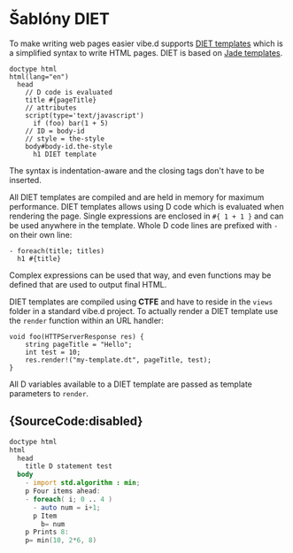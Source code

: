 # Šablóny DIET

To make writing web pages easier vibe.d supports
[DIET templates](https://vibed.org/templates/diet)
which is a simplified syntax to write HTML pages.
DIET is based on
[Jade templates](http://jade-lang.com/).

    doctype html
    html(lang="en")
      head
        // D code is evaluated
        title #{pageTitle}
        // attributes
        script(type='text/javascript')
          if (foo) bar(1 + 5)
        // ID = body-id
        // style = the-style
        body#body-id.the-style
          h1 DIET template

The syntax is indentation-aware and the closing
tags don't have to be inserted.

All DIET templates are compiled and are held
in memory for maximum performance.
DIET templates allows using D code which is evaluated
when rendering the page. Single expressions
are enclosed in `#{ 1 + 1 }` and can be used anywhere
in the template. Whole D code lines are
prefixed with `-` on their own line:

    - foreach(title; titles)
      h1 #{title}

Complex expressions can be used that way, and
even functions may be defined that are used to
output final HTML.

DIET templates are compiled using **CTFE**
and have to reside in the `views` folder
in a standard vibe.d project. To actually render
a DIET template use the `render` function within
an URL handler:

    void foo(HTTPServerResponse res) {
        string pageTitle = "Hello";
        int test = 10;
        res.render!("my-template.dt", pageTitle, test);
    }

All D variables available to a DIET template
are passed as template parameters to `render`.

## {SourceCode:disabled}

```d
doctype html
html
  head
    title D statement test
  body
    - import std.algorithm : min;
    p Four items ahead:
    - foreach( i; 0 .. 4 )
      - auto num = i+1;
      p Item
        b= num
    p Prints 8:
    p= min(10, 2*6, 8)
```
